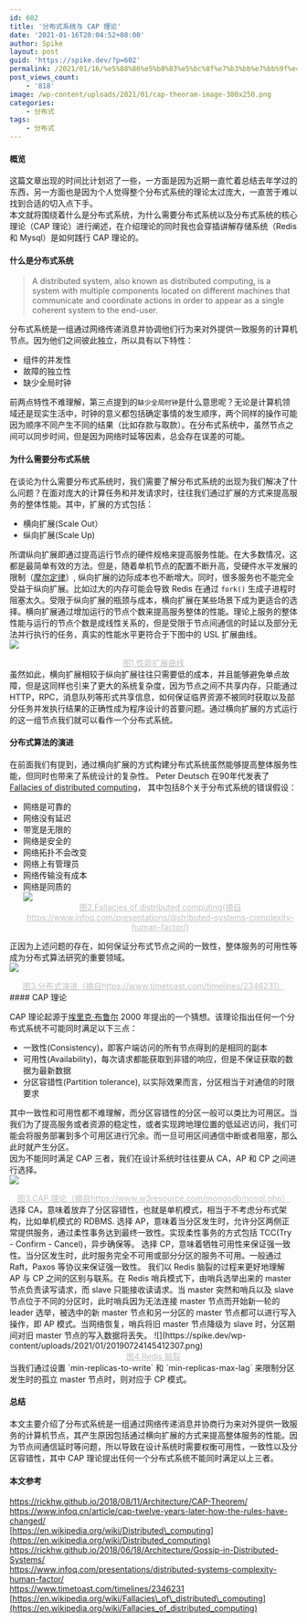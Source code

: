 ```yaml
---
id: 602
title: '分布式系统与 CAP 理论'
date: '2021-01-16T20:04:52+08:00'
author: Spike
layout: post
guid: 'https://spike.dev/?p=602'
permalink: /2021/01/16/%e5%88%86%e5%b8%83%e5%bc%8f%e7%b3%bb%e7%bb%9f%e4%b8%8e-cap-%e7%90%86%e8%ae%ba/
post_views_count:
    - '818'
image: /wp-content/uploads/2021/01/cap-theoram-image-380x250.png
categories:
    - 分布式
tags:
    - 分布式
---
```


#### 概览

这篇文章出现的时间比计划迟了一些，一方面是因为近期一直忙着总结去年学过的东西，另一方面也是因为个人觉得整个分布式系统的理论太过庞大，一直苦于难以找到合适的切入点下手。  
本文就将围绕着什么是分布式系统，为什么需要分布式系统以及分布式系统的核心理论（CAP 理论）进行阐述，在介绍理论的同时我也会穿插讲解存储系统（Redis 和 Mysql）是如何践行 CAP 理论的。

#### 什么是分布式系统

> A distributed system, also known as distributed computing, is a system with multiple components located on different machines that communicate and coordinate actions in order to appear as a single coherent system to the end-user.

分布式系统是一组通过网络传递消息并协调他们行为来对外提供一致服务的计算机节点。因为他们之间彼此独立，所以具有以下特性：

- 组件的并发性
- 故障的独立性
- 缺少全局时钟

前两点特性不难理解，第三点提到的`缺少全局时钟`是什么意思呢？无论是计算机领域还是现实生活中，时钟的意义都包括确定事情的发生顺序，两个同样的操作可能因为顺序不同产生不同的结果（比如存款与取款）。在分布式系统中，虽然节点之间可以同步时间，但是因为网络时延等因素，总会存在误差的可能。

#### 为什么需要分布式系统

在谈论为什么需要分布式系统时，我们需要了解分布式系统的出现为我们解决了什么问题？在面对庞大的计算任务和并发请求时，往往我们通过扩展的方式来提高服务的整体性能。其中，扩展的方式包括：

- 横向扩展(Scale Out）
- 纵向扩展(Scale Up)

所谓纵向扩展即通过提高运行节点的硬件规格来提高服务性能。在大多数情况，这都是最简单有效的方法。但是，随着单机节点的配置不断升高，受硬件水平发展的限制（[摩尔定律](https://zh.wikipedia.org/wiki/%E6%91%A9%E5%B0%94%E5%AE%9A%E5%BE%8B)）, 纵向扩展的边际成本也不断增大。同时，很多服务也不能完全受益于纵向扩展。比如过大的内存可能会导致 Redis 在通过 `fork()` 生成子进程时阻塞太久。受限于纵向扩展的瓶颈与成本，横向扩展在某些场景下成为更适合的选择。横向扩展通过增加运行的节点个数来提高服务整体的性能。理论上服务的整体性能与运行的节点个数是成线性关系的，但是受限于节点间通信的时延以及部分无法并行执行的任务，真实的性能水平更符合于下图中的 USL 扩展曲线。  
![](https://spike.dev/wp-content/uploads/2021/01/1610791948166.jpg)

<center style="font-size:14px;color:#C0C0C0;text-decoration:underline">图1.性能扩展曲线</center>虽然如此，横向扩展相较于纵向扩展往往只需要低的成本，并且能够避免单点故障，但是这同样也引来了更大的系统复杂度，因为节点之间不共享内存，只能通过 HTTP，RPC，消息队列等形式共享信息，如何保证临界资源不被同时获取以及部分任务并发执行结果的正确性成为程序设计的首要问题。通过横向扩展的方式运行的这一组节点我们就可以看作一个分布式系统。

#### 分布式算法的演进

在前面我们有提到，通过横向扩展的方式构建分布式系统虽然能够提高整体服务性能，但同时也带来了系统设计的复杂性。 Peter Deutsch 在90年代发表了 [Fallacies of distributed computing](https://en.wikipedia.org/wiki/Fallacies_of_distributed_computing)， 其中包括8个关于分布式系统的错误假设：

- 网络是可靠的
- 网络没有延迟
- 带宽是无限的
- 网络是安全的
- 网络拓扑不会改变
- 网络上有管理员
- 网络传输没有成本
- 网络是同质的  
  ![](https://spike.dev/wp-content/uploads/2021/01/8-Fallacies-of-DS-1024x768.jpeg)  
  <center style="font-size:14px;color:#C0C0C0;text-decoration:underline">图2.Fallacies of distributed computing(摘自 https://www.infoq.com/presentations/distributed-systems-complexity-human-factor/)</center>

正因为上述问题的存在，如何保证分布式节点之间的一致性，整体服务的可用性等成为分布式算法研究的重要领域。  
![](https://spike.dev/wp-content/uploads/2021/01/History-Of-Distributed-Systems_v20200913-1024x336.png)

<center style="font-size:14px;color:#C0C0C0;text-decoration:underline">图3.分布式演进（摘自https://www.timetoast.com/timelines/2346231）</center>#### CAP 理论

CAP 理论起源于[埃里克·布鲁尔](https://zh.wikipedia.org/wiki/%E5%9F%83%E9%87%8C%E5%85%8B%C2%B7%E5%B8%83%E9%B2%81%E5%B0%94) 2000 年提出的一个猜想。该理论指出任何一个分布式系统不可能同时满足以下三点：

- 一致性(Consistency)，即客户端访问的所有节点得到的是相同的副本
- 可用性(Availability)，每次请求都能获取到非错的响应，但是不保证获取的数据为最新数据
- 分区容错性(Partition tolerance), 以实际效果而言，分区相当于对通信的时限要求

其中一致性和可用性都不难理解，而分区容错性的分区一般可以类比为可用区。当我们为了提高服务或者资源的稳定性，或者实现跨地理位置的低延迟访问，我们可能会将服务部署到多个可用区进行冗余。而一旦可用区间通信中断或者阻塞，那么此时就产生分区。  
因为不能同时满足 CAP 三者，我们在设计系统时往往要从 CA，AP 和 CP 之间进行选择。  
![](https://spike.dev/wp-content/uploads/2021/01/cap-theoram-image.png)

<center style="font-size:14px;color:#C0C0C0;text-decoration:underline">图3.CAP 理论（摘自https://www.w3resource.com/mongodb/nosql.php）</center>选择 CA，意味着放弃了分区容错性，也就是单机模式，相当于不考虑分布式架构，比如单机模式的 RDBMS.  
选择 AP，意味着当分区发生时，允许分区两侧正常提供服务，通过柔性事务达到最终一致性。实现柔性事务的方式包括 TCC(Try - Confirm - Cancel)，异步确保等。  
选择 CP，意味着牺牲可用性来保证强一致性。当分区发生时，此时服务完全不可用或部分分区的服务不可用。一般通过 Raft，Paxos 等协议来保证强一致性。  
我们以 Redis 脑裂的过程来更好地理解 AP 与 CP 之间的区别与联系。在 Redis 哨兵模式下，由哨兵选举出来的 master 节点负责读写请求，而 slave 只能接收读请求。当 master 突然和哨兵以及 slave 节点位于不同的分区时，此时哨兵因为无法连接 master 节点而开始新一轮的 leader 选举，被选中的新 master 节点和另一分区的 master 节点都可以进行写入操作，即 AP 模式。当网络恢复，哨兵将旧 master 节点降级为 slave 时，分区期间对旧 master 节点的写入数据将丢失。  
![](https://spike.dev/wp-content/uploads/2021/01/20190724145412307.png)

<center style="font-size:14px;color:#C0C0C0;text-decoration:underline">图4.Redis 脑裂</center>当我们通过设置 `min-replicas-to-write` 和 `min-replicas-max-lag` 来限制分区发生时的孤立 master 节点时，则对应于 CP 模式。

#### 总结

本文主要介绍了分布式系统是一组通过网络传递消息并协商行为来对外提供一致服务的计算机节点，其产生原因包括通过横向扩展的方式来提高整体服务的性能。因为节点间通信延时等问题，所以导致在设计系统时需要权衡可用性，一致性以及分区容错性，其中 CAP 理论提出任何一个分布式系统不能同时满足以上三者。

#### 本文参考

<https://rickhw.github.io/2018/08/11/Architecture/CAP-Theorem/>  
<https://www.infoq.cn/article/cap-twelve-years-later-how-the-rules-have-changed/>  
[https://en.wikipedia.org/wiki/Distributed\_computing](https://en.wikipedia.org/wiki/Distributed_computing)  
<https://rickhw.github.io/2018/06/18/Architecture/Gossip-in-Distributed-Systems/>  
<https://www.infoq.com/presentations/distributed-systems-complexity-human-factor/>  
<https://www.timetoast.com/timelines/2346231>  
[https://en.wikipedia.org/wiki/Fallacies\_of\_distributed\_computing](https://en.wikipedia.org/wiki/Fallacies_of_distributed_computing)